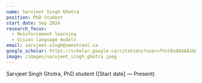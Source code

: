```yaml
---
name: Sarvjeet Singh Ghotra
position: PhD Student
start_date: Sep 2024
research_focus: 
  - Reinforcement learning
  - Vision language models
email: sarvjeet.singh@umontreal.ca
google_scholar: https://scholar.google.ca/citations?user=fVcC6sQAAAAJ&hl=en&oi=sra
image: /images/sarvjeet_singh_ghotra.jpeg
---
```


Sarvjeet Singh Ghotra, PhD student ([Start date] — Present)